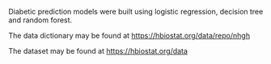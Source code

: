 Diabetic prediction models were built using logistic regression, decision tree and random forest.

The data dictionary may be found at https://hbiostat.org/data/repo/nhgh

The dataset may be found at https://hbiostat.org/data
